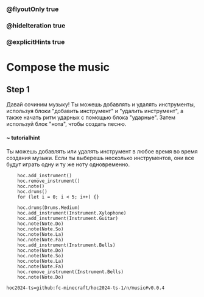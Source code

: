 ### @flyoutOnly true
### @hideIteration true
### @explicitHints true

# Compose the music

## Step 1
Давай сочиним музыку! Ты можешь добавлять и удалять инструменты, используя блоки "добавить инструмент" и "удалить инструмент", а также начать ритм ударных с помощью блока "ударные". Затем используй блок "нота", чтобы создать песню.

#### ~ tutorialhint
Ты можешь добавлять или удалять инструмент в любое время во время создания музыки. Если ты выберешь несколько инструментов, они все будут играть одну и ту же ноту одновременно.

```ghost
    hoc.add_instrument()
    hoc.remove_instrument()
    hoc.note()
    hoc.drums()
    for (let i = 0; i < 5; i++) {}
```
```template
    hoc.drums(Drums.Medium)
    hoc.add_instrument(Instrument.Xylophone)
    hoc.add_instrument(Instrument.Guitar)
    hoc.note(Note.Do)
    hoc.note(Note.So)
    hoc.note(Note.La)
    hoc.note(Note.Fa)
    hoc.add_instrument(Instrument.Bells)
    hoc.note(Note.Do)
    hoc.note(Note.So)
    hoc.note(Note.La)
    hoc.note(Note.Fa)
    hoc.remove_instrument(Instrument.Bells)
    hoc.note(Note.Do)
```

```package
hoc2024-ts=github:fc-minecraft/hoc2024-ts-1/n/music#v0.0.4
```